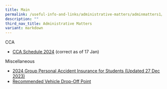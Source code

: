 ```yaml
---
title: Main
permalink: /useful-info-and-links/administrative-matters/adminmatters1/
description: ""
third_nav_title: Administrative Matters
variant: markdown
---
```

CCA

* [CCA Schedule 2024](/files/cca%20daily%20schedule%202023-7feb.pdf) (correct as of 17 Jan)

Miscellaneous

* [2024 Group Personal Accident Insurance for Students (Updated 27 Dec 2023)](/files/Admin%20Matters%202024/Product_Fact_Sheet_Year_2024.pdf)
* [Recommended Vehicle Drop-Off Point](/files/Recommended%20Drop%20Off%20Point.pdf)
[]()